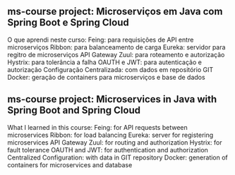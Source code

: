 ## ms-course project: Microserviços em Java com Spring Boot e Spring Cloud
O que aprendi neste curso:
Feing: para requisições de API entre microserviços
Ribbon: para balanceamento de carga
Eureka: servidor para regitro de microserviços
API Gateway Zuul: para roteamento e autorização
Hystrix: para tolerância a falha
OAUTH e JWT: para autenticação e autorização
Configuração Centralizada: com dados em repositório GIT
Docker: geração de containers para microserviços e base de dados


## ms-course project: Microservices in Java with Spring Boot and Spring Cloud
What I learned in this course:
Feing: for API requests between microservices
Ribbon: for load balancing
Eureka: server for registering microservices
API Gateway Zuul: for routing and authorization
Hystrix: for fault tolerance
OAUTH and JWT: for authentication and authorization
Centralized Configuration: with data in GIT repository
Docker: generation of containers for microservices and database
